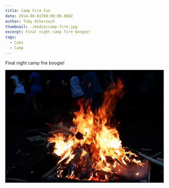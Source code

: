 ```yaml
---
title: Camp Fire Fun
date: 2014-08-01T00:00:00.000Z
author: Toby Athersuch
thumbnail: ./media/camp-fire.jpg
excerpt: Final night camp fire boogie!
tags:
  - Cubs
  - Camp
---
```


Final night camp fire boogie!

![Cubs around a campfire](./media/camp-fire.jpg)
